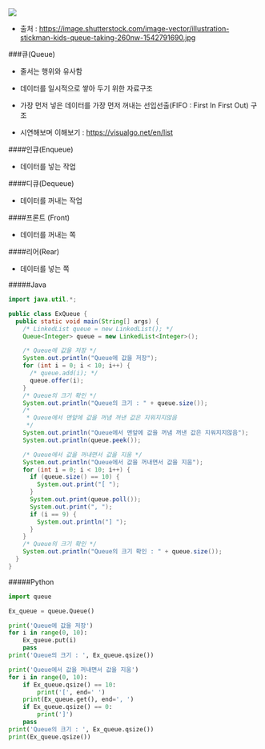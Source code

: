 <img src='https://user-images.githubusercontent.com/37543606/71496985-779b5f80-2899-11ea-8600-3882c088b234.jpg' >

* 출처 : https://image.shutterstock.com/image-vector/illustration-stickman-kids-queue-taking-260nw-1542791690.jpg

###큐(Queue)

- 줄서는 행위와 유사함

- 데이터를 일시적으로 쌓아 두기 위한 자료구조
- 가장 먼저 넣은 데이터를 가장 먼저 꺼내는 선입선출(FIFO : First In First Out) 구조
- 시연해보며 이해보기 : https://visualgo.net/en/list

####인큐(Enqueue)

- 데이터를 넣는 작업

####디큐(Dequeue)

- 데이터를 꺼내는 작업

####프론트 (Front)

- 데이터를 꺼내는 쪽

####리어(Rear)

- 데이터를 넣는 쪽



#####Java

```java
import java.util.*;

public class ExQueue {
  public static void main(String[] args) {
    /* LinkedList queue = new LinkedList(); */
    Queue<Integer> queue = new LinkedList<Integer>();

    /* Queue에 값을 저장 */
    System.out.println("Queue에 값을 저장");
    for (int i = 0; i < 10; i++) {
      /* queue.add(i); */
      queue.offer(i);
    }
    /* Queue의 크기 확인 */
    System.out.println("Queue의 크기 : " + queue.size());
    /*
     * Queue에서 맨앞에 값을 꺼냄 꺼낸 값은 지워지지않음
     */
    System.out.println("Queue에서 맨앞에 값을 꺼냄 꺼낸 값은 지워지지않음");
    System.out.println(queue.peek());

    /* Queue에서 값을 꺼내면서 값을 지움 */
    System.out.println("Queue에서 값을 꺼내면서 값을 지움");
    for (int i = 0; i < 10; i++) {
      if (queue.size() == 10) {
        System.out.print("[ ");
      }
      System.out.print(queue.poll());
      System.out.print(", ");
      if (i == 9) {
        System.out.println("] ");
      }
    }
    /* Queue의 크기 확인 */
    System.out.println("Queue의 크기 확인 : " + queue.size());
  }
}
```



#####Python

```python
import queue

Ex_queue = queue.Queue()

print('Queue에 값을 저장')
for i in range(0, 10):
    Ex_queue.put(i)
    pass
print('Queue의 크기 : ', Ex_queue.qsize())

print('Queue에서 값을 꺼내면서 값을 지움')
for i in range(0, 10):
    if Ex_queue.qsize() == 10:
        print('[', end=' ')
    print(Ex_queue.get(), end=', ')
    if Ex_queue.qsize() == 0:
        print(']')
    pass
print('Queue의 크기 : ', Ex_queue.qsize())
print(Ex_queue.qsize())

```

